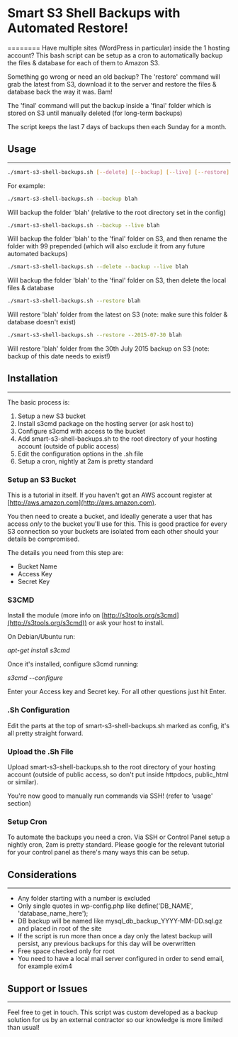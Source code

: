 # Smart S3 Shell Backups with Automated Restore!
========
Have multiple sites (WordPress in particular) inside the 1 hosting account? This bash script can be setup as a cron to automatically backup the files & database for each of them to Amazon S3.

Something go wrong or need an old backup? The 'restore' command will grab the latest from S3, download it to the server and restore the files & database back the way it was. Bam!

The 'final' command will put the backup inside a 'final' folder which is stored on S3 until manually deleted (for long-term backups)

The script keeps the last 7 days of backups then each Sunday for a month.

## Usage
--------

```bash
./smart-s3-shell-backups.sh [--delete] [--backup] [--live] [--restore] [--version date]
```

For example:

```bash
./smart-s3-shell-backups.sh --backup blah
```

Will backup the folder 'blah' (relative to the root directory set in the config)

```bash
./smart-s3-shell-backups.sh --backup --live blah
```

Will backup the folder 'blah' to the 'final' folder on S3, and then rename the folder with 99 prepended (which will also exclude it from any future automated backups)

```bash
./smart-s3-shell-backups.sh --delete --backup --live blah
```

Will backup the folder 'blah' to the 'final' folder on S3, then delete the local files & database

```bash
./smart-s3-shell-backups.sh --restore blah
```

Will restore 'blah' folder from the latest on S3 (note: make sure this folder & database doesn't exist)

```bash
./smart-s3-shell-backups.sh --restore --2015-07-30 blah
```

Will restore 'blah' folder from the 30th July 2015 backup on S3 (note: backup of this date needs to exist!)


## Installation
--------

The basic process is:

1. Setup a new S3 bucket
2. Install s3cmd package on the hosting server (or ask host to)
3. Configure s3cmd with access to the bucket
4. Add smart-s3-shell-backups.sh to the root directory of your hosting account (outside of public access)
5. Edit the configuration options in the .sh file
6. Setup a cron, nightly at 2am is pretty standard

### Setup an S3 Bucket

This is a tutorial in itself. If you haven't got an AWS account register at [http://aws.amazon.com](http://aws.amazon.com).

You then need to create a bucket, and ideally generate a user that has access *only* to the bucket you'll use for this. This is good practice for every S3 connection so your buckets are isolated from each other should your details be compromised.

The details you need from this step are:

- Bucket Name
- Access Key
- Secret Key


### S3CMD

Install the module (more info on [http://s3tools.org/s3cmd](http://s3tools.org/s3cmd)) or ask your host to install.

On Debian/Ubuntu run:

*apt-get install s3cmd*

Once it's installed, configure s3cmd running:

*s3cmd --configure*

Enter your Access key and Secret key. For all other questions just hit Enter.

### .Sh Configuration

Edit the parts at the top of smart-s3-shell-backups.sh marked as config, it's all pretty straight forward.

### Upload the .Sh File

Upload smart-s3-shell-backups.sh to the root directory of your hosting account (outside of public access, so don't put inside httpdocs, public_html or similar).

You're now good to manually run commands via SSH! (refer to 'usage' section)

### Setup Cron

To automate the backups you need a cron. Via SSH or Control Panel setup a nightly cron, 2am is pretty standard. Please google for the relevant tutorial for your control panel as there's many ways this can be setup.

## Considerations
--------

- Any folder starting with a number is excluded
- Only single quotes in wp-config.php like define('DB_NAME', 'database_name_here');
- DB backup will be named like mysql_db_backup_YYYY-MM-DD.sql.gz and placed in root of the site
- If the script is run more than once a day only the latest backup will persist, any previous backups for this day will be overwritten
- Free space checked only for root
- You need to have a local mail server configured in order to send email, for example exim4

## Support or Issues
--------
Feel free to get in touch. This script was custom developed as a backup solution for us by an external contractor so our knowledge is more limited than usual!